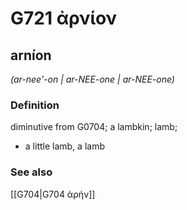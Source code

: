 # G721 ἀρνίον

## arníon

_(ar-nee'-on | ar-NEE-one | ar-NEE-one)_

### Definition

diminutive from G0704; a lambkin; lamb; 

- a little lamb, a lamb

### See also

[[G704|G704 ἀρήν]]

